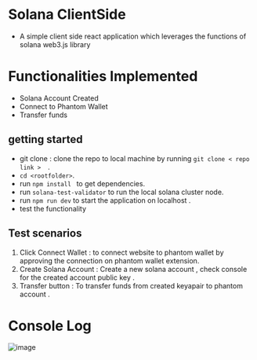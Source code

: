 # Solana ClientSide 
- A simple client side react application which leverages the functions of solana web3.js library

# Functionalities Implemented 
- Solana Account Created
- Connect to Phantom Wallet
- Transfer funds

## getting started 
- git clone : clone the repo to local machine by running `git clone < repo link >  `.
- `cd <rootfolder>`.
- run  `npm install ` to get dependencies.
- run `solana-test-validator` to run the local solana cluster node.
- run   `npm run dev` to start the application on localhost .
- test the functionality
## Test scenarios 
1. Click Connect Wallet : to connect website to phantom wallet by approving the connection on phantom wallet extension.
2. Create Solana Account : Create a new solana account , check console for the created account public key .
3. Transfer button : To transfer funds from created keyapair to phantom account .
# Console Log
![image](https://github.com/user-attachments/assets/471b1159-757f-4be2-af17-bcc42ce082b4)

